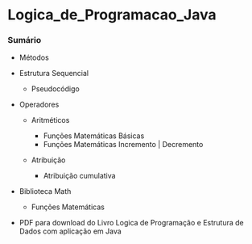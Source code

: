 # Logica_de_Programacao_Java
### Sumário

- Métodos
- Estrutura Sequencial
    - Pseudocódigo    
- Operadores 
    - Aritméticos
        - Funções Matemáticas Básicas
        - Funções Matemáticas Incremento | Decremento
        
    - Atribuição
        - Atribuição cumulativa
 - Biblioteca Math 
    - Funções Matemáticas 

- PDF para download do Livro Logica de Programação e Estrutura de Dados com aplicação em Java

